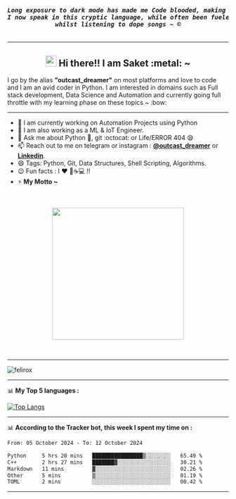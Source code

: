 <pre><i><b><h4 align="center">Long exposure to dark mode has made me Code blooded, making me addicted to the unique parseltongue, Python.<br>I now speak in this cryptic language, while often been fueled from the energy of black coffee<br>whilst listening to dope songs ~ ©</h4></b></i></pre>
<hr>
<h2 align="center"><img src="https://media.giphy.com/media/hvRJCLFzcasrR4ia7z/giphy.gif" width="25px" /> Hi there!! I am Saket :metal: ~ </h2>
I go by the alias <b>"outcast_dreamer"</b> on most platforms and love to code and I am an avid coder in Python. I am interested in domains such as Full stack development, Data Science and Automation and currently going full throttle with my learning phase on these topics ~ :bow:
<hr> 

<!--
**outcastdreamer/outcastdreamer** is a ✨ _special_ ✨ repository because its `README.md` (this file) appears on your GitHub profile.

Here are some ideas to get you started:
- 👯 I’m looking to collaborate on ...
- 🤔 I’m looking for help with ...

- ⚡ Fun fact:
-->

- 🔭 I am currently working on Automation Projects using Python
- 🌱 I am also working as a ML & IoT Engineer. 
- 💬 Ask me about Python :snake:,  git :octocat: or Life/ERROR 404 :sleepy:
- 📫 Reach out to me on telegram or instagram : <b>[@outcast_dreamer](https://www.instagram.com/outcast_dreamer/)</b> or <b>[Linkedin](https://www.linkedin.com/in/saket-savarn/)</b>.
- 😄 Tags: Python, Git, Data Structures, Shell Scripting, Algorithms.
- :wink: Fun facts : I :heart: :musical_note::coffee::computer: !!
- ⚡ <b>My Motto ~</b>

<br>
<p align="center" width="100%">
<img src="https://media.giphy.com/media/USV0ym3bVWQJJmNu3N/giphy.gif" height="300" width="300" align="center" />
</p>
<br>
<hr>
<p align="left"> <img src="https://komarev.com/ghpvc/?username=outcastdreamer" alt="felirox" /> </p>
<hr>

:bar_chart: **My Top 5 languages :**<br>
 
[![Top Langs](https://github-readme-stats.vercel.app/api/top-langs/?username=outcastdreamer&layout=compact&show_icons=true)](https://github.com/anuraghazra/github-readme-stats)


<hr>

📊 **According to the Tracker bot, this week I spent my time on :**
<br>

<!--START_SECTION:waka-->

```txt
From: 05 October 2024 - To: 12 October 2024

Python     5 hrs 20 mins   ████████████████▒░░░░░░░░   65.49 %
C++        2 hrs 27 mins   ███████▓░░░░░░░░░░░░░░░░░   30.21 %
Markdown   11 mins         ▓░░░░░░░░░░░░░░░░░░░░░░░░   02.26 %
Other      5 mins          ▒░░░░░░░░░░░░░░░░░░░░░░░░   01.19 %
TOML       2 mins          ░░░░░░░░░░░░░░░░░░░░░░░░░   00.42 %
```

<!--END_SECTION:waka-->

<hr>
